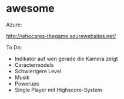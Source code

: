 # awesome

Azure:

http://whocares-thegame.azurewebsites.net/

To Do:
- Indikator auf wen gerade die Kamera zeigt
- Caractermodels
- Schwierigere Level
- Musik
- Powerups
- Single Player mit Highscore-System
